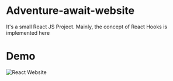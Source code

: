 # Adventure-await-website
It's a small React JS Project. Mainly, the concept of React Hooks is implemented here

# Demo
![React Website](https://user-images.githubusercontent.com/28712396/96328512-acb1b200-1065-11eb-845a-527e292b81bf.png)
